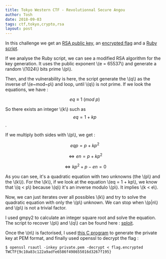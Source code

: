 ```yaml
---
title: Tokyo Western CTF - Revolutionnal Secure Angou
author: Tosh
date: 2018-09-03
tags: ctf,tokyo,crypto,rsa
layout: post
---
```


In this challenge we get an [RSA public key](https://repo.t0x0sh.org/ctf/2018/tokyo-western/revolutional-secure-angou/publickey.pem), an [encrypted flag](https://repo.t0x0sh.org/ctf/2018/tokyo-western/revolutional-secure-angou/flag.encrypted) and a [Ruby script](https://repo.t0x0sh.org/ctf/2018/tokyo-western/revolutional-secure-angou/generator.rb.txt).

If we analyse the Ruby script, we can see a modified RSA algorithm for the key generation. It uses the public exponent \\(e = 65537\\) and generate a random \\(1024\\) bits prime \\(p\\).

Then, and the vulnerability is here, the script generate the \\(q\\) as the inverse of \\(e~mod~p\\) and loop, until \\(q\\) is not prime. If we look the equations, we have :

$$eq \equiv 1~(mod~p)$$

So there exists an integer \\(k\\) such as $$eq = 1 + kp$$.

If we multiply both sides with \\(p\\), we get :

$$eqp = p + kp^{2}$$

$$\iff en = p + kp^{2}$$

$$\iff kp^{2} + p - en = 0$$

As you can see, it's a quadratic equation with two unknowns (the \\(p\\) and the \\(k\\)). For the \\(k\\), if we look at the equation \\(eq = 1 + kp\\), we know that \\(q < p\\) because \\(q\\) it's an inverse modulo \\(p\\). It implies \\(k < e\\).

Now, we can just iterates over all possibles \\(k\\) and try to solve the quadratic equation with only the \\(p\\) unknown. We can stop when \\(p|n\\) and \\(p\\) is not a trivial factor.

I used gmpy2 to calculate an integer square root and solve the equation. The script to recover \\(p\\) and \\(q\\) can be found here : [sploit](https://github.com/t00sh/ctf/blob/master/2018/tokyo-western/revolutional-secure-angou/sploit.py).

Once the \\(n\\) is factorised, I used [this C program](https://github.com/t00sh/misc/blob/master/crypto/gen_rsa_privkey.c) to generate the private key at PEM format, and finally used openssl to decrypt the flag :

```console
$ openssl rsautl -inkey private.pem -decrypt < flag.encrypted
TWCTF{9c10a83c122a9adfe6586f498655016d3267f195}
```
